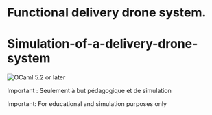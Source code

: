 # Functional delivery drone system.

# Simulation-of-a-delivery-drone-system

![OCaml 5.2 or later](https://img.shields.io/badge/OCaml-5.2-or-later-%23EC6813.svg?&logo=ocaml&logoColor=white)

Important : Seulement à but pédagogique et de simulation

Important: For educational and simulation purposes only
